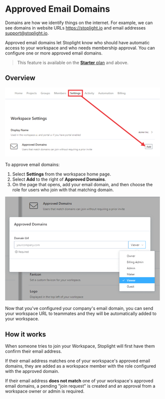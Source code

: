# Approved Email Domains

Domains are how we identify things on the internet. For example, we can see domains in website URLs https://stoplight.io and email addresses support@stoplight.io.

Approved email domains let Stoplight know who should have automatic access to your workspace and who needs membership approval. You can configure one or more approved email domains.

> This feature is available on the [**Starter** plan](https://stoplight.io/pricing/) and above.

## Overview

![Approved Email Domains](../assets/images/allowed-email-domains.png)

To approve email domains:

1. Select **Settings** from the workspace home page. 
2. Select **Add** to the right of **Approved Domains**.
3. On the page that opens, add your email domain, and then choose the role for users who join with that matching domain.

![Approved Email Domain Configuration](../assets/images/allowed-email-domain-configure.png)

Now that you've configured your company's email domain, you can send your workspace URL to teammates and they will be automatically added to your workspace. 

## How it works

When someone tries to join your Workspace, Stoplight will first have them confirm their email address. 

If their email address matches one of your workspace's approved email domains, they are added as a workspace member with the role configured with the approved domain.

If their email address **does not match** one of your workspace's approved email domains, a pending "join request" is created and an approval from a workspace owner or admin is required.